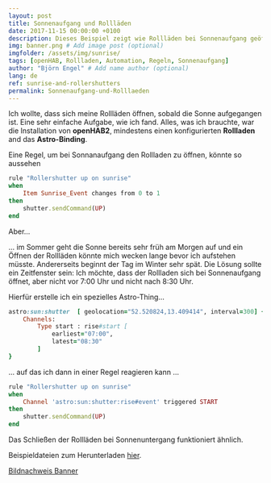 ```yaml
---
layout: post
title: Sonnenaufgang und Rollläden
date: 2017-11-15 00:00:00 +0100
description: Dieses Beispiel zeigt wie Rollläden bei Sonnenaufgang geöffnet werden können. # Add post description (optional)
img: banner.png # Add image post (optional)
imgfolder: /assets/img/sunrise/
tags: [openHAB, Rollladen, Automation, Regeln, Sonnenaufgang]
author: "Björn Engel" # Add name author (optional)
lang: de
ref: sunrise-and-rollershutters
permalink: Sonnenaufgang-und-Rolllaeden
---
```

Ich wollte, dass sich meine Rollläden öffnen, sobald die Sonne aufgegangen ist. Eine sehr einfache Aufgabe, wie ich fand. Alles, was ich brauchte, war die Installation von **openHAB2**, mindestens einen konfigurierten **Rollladen** and das **Astro-Binding**.

Eine Regel, um bei Sonnanaufgang den Rollladen zu öffnen, könnte so aussehen 

~~~ ruby
rule "Rollershutter up on sunrise"
when 
	Item Sunrise_Event changes from 0 to 1
then
	shutter.sendCommand(UP)
end
~~~

Aber...

... im Sommer geht die Sonne bereits sehr früh am Morgen auf und ein Öffnen der Rollläden könnte mich wecken lange bevor ich aufstehen müsste. Andererseits beginnt der Tag im Winter sehr spät. Die Lösung sollte ein Zeitfenster sein: Ich möchte, dass der Rollladen sich bei Sonnenaufgang öffnet, aber nicht vor 7:00 Uhr und nicht nach 8:30 Uhr.

Hierfür erstelle ich ein spezielles Astro-Thing...
  
~~~ ruby
astro:sun:shutter  [ geolocation="52.520824,13.409414", interval=300] {
    Channels:
        Type start : rise#start [
            earliest="07:00",
            latest="08:30"
        ]
}
~~~

... auf das ich dann in einer Regel reagieren kann ...

~~~ ruby
rule "Rollershutter up on sunrise"
when
	Channel 'astro:sun:shutter:rise#event' triggered START
then
	shutter.sendCommand(UP)
end
~~~

Das Schließen der Rollläden bei Sonnenuntergang funktioniert ähnlich.

Beispieldateien zum Herunterladen [hier][download-sunrise-example].

[Bildnachweis Banner][piccredit]

[download-sunrise-example]: https://minhaskamal.github.io/DownGit/#/home?url=https://github.com/justcoke/smarthome-examples/trunk/master/RollershutterUpOnSunrise
[piccredit]: https://pixabay.com/de/sonnenaufgang-see-wasser-182302/
